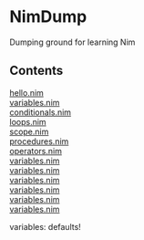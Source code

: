 # NimDump

Dumping ground for learning Nim

## Contents

[hello.nim](https://github.com/James-P-D/NimDump/blob/master/src/hello.nim)  
[variables.nim](https://github.com/James-P-D/NimDump/blob/master/src/variables.nim)  
[conditionals.nim](https://github.com/James-P-D/NimDump/blob/master/src/conditionals.nim)  
[loops.nim](https://github.com/James-P-D/NimDump/blob/master/src/loops.nim)  
[scope.nim](https://github.com/James-P-D/NimDump/blob/master/src/scope.nim)  
[procedures.nim](https://github.com/James-P-D/NimDump/blob/master/src/procedures.nim)  
[operators.nim](https://github.com/James-P-D/NimDump/blob/master/src/operators.nim)  
[variables.nim](https://github.com/James-P-D/NimDump/blob/master/src/variables.nim)  
[variables.nim](https://github.com/James-P-D/NimDump/blob/master/src/variables.nim)  
[variables.nim](https://github.com/James-P-D/NimDump/blob/master/src/variables.nim)  
[variables.nim](https://github.com/James-P-D/NimDump/blob/master/src/variables.nim)  
[variables.nim](https://github.com/James-P-D/NimDump/blob/master/src/variables.nim)  
[variables.nim](https://github.com/James-P-D/NimDump/blob/master/src/variables.nim)  


variables: defaults!